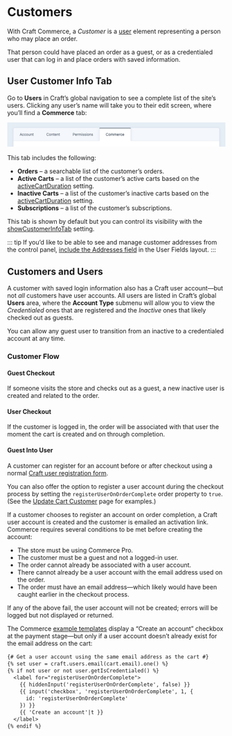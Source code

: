 # Customers

With Craft Commerce, a _Customer_ is a [user](/4.x/users.md) element representing a person who may place an order.

That person could have placed an order as a guest, or as a credentialed user that can log in and place orders with saved information.

## User Customer Info Tab

Go to **Users** in Craft’s global navigation to see a complete list of the site’s users. Clicking any user’s name will take you to their edit screen, where you’ll find a **Commerce** tab:

![Screenshot of user edit screen with four tabs: Account, Content, Permissions, and Commerce](./images/users-commerce-tab.png)

This tab includes the following:

- **Orders** – a searchable list of the customer’s orders.
- **Active Carts** – a list of the customer’s active carts based on the [activeCartDuration](config-settings.md#activecartduration) setting.
- **Inactive Carts** – a list of the customer’s inactive carts based on the [activeCartDuration](config-settings.md#activecartduration) setting.
- **Subscriptions** – a list of the customer’s subscriptions.

This tab is shown by default but you can control its visibility with the [showCustomerInfoTab](config-settings.md#showeditusercommercetab) setting.

::: tip
If you’d like to be able to see and manage customer addresses from the control panel, [include the Addresses field](/4.x/addresses.html#managing-address-fields) in the User Fields layout.
:::

## Customers and Users

A customer with saved login information also has a Craft user account—but not *all* customers have user accounts. All users are listed in Craft’s global **Users** area, where the **Account Type** submenu will allow you to view the _Credentialed_ ones that are registered and the _Inactive_ ones that likely checked out as guests.

You can allow any guest user to transition from an inactive to a credentialed account at any time.

### Customer Flow

#### Guest Checkout

If someone visits the store and checks out as a guest, a new inactive user is created and related to the order.

#### User Checkout

If the customer is logged in, the order will be associated with that user the moment the cart is created and on through completion.

#### Guest Into User

A customer can register for an account before or after checkout using a normal [Craft user registration form](https://craftcms.com/knowledge-base/front-end-user-accounts).

You can also offer the option to register a user account during the checkout process by setting the `registerUserOnOrderComplete` order property to `true`. (See the [Update Cart Customer](update-cart-customer.md#registering-a-guest-customer-as-a-user) page for examples.)

If a customer chooses to register an account on order completion, a Craft user account is created and the customer is emailed an activation link. Commerce requires several conditions to be met before creating the account:

- The store must be using Commerce Pro.
- The customer must be a guest and not a logged-in user.
- The order cannot already be associated with a user account.
- There cannot already be a user account with the email address used on the order.
- The order must have an email address—which likely would have been caught earlier in the checkout process.

If any of the above fail, the user account will not be created; errors will be logged but not displayed or returned.

The Commerce [example templates](https://github.com/craftcms/commerce/blob/main/example-templates/dist/shop/checkout/payment.twig) display a “Create an account” checkbox at the payment stage—but only if a user account doesn’t already exist for the email address on the cart:

```twig
{# Get a user account using the same email address as the cart #}
{% set user = craft.users.email(cart.email).one() %}
{% if not user or not user.getIsCredentialed() %}
  <label for="registerUserOnOrderComplete">
    {{ hiddenInput('registerUserOnOrderComplete', false) }}
    {{ input('checkbox', 'registerUserOnOrderComplete', 1, {
      id: 'registerUserOnOrderComplete'
    }) }}
    {{ 'Create an account'|t }}
  </label>
{% endif %}
```

